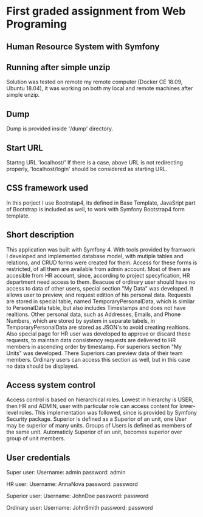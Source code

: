 # First graded assignment from Web Programing
## Human Resource System with Symfony

## Running after simple unzip
Solution was tested on remote my remote computer (Docker CE 18.09, Ubuntu 18.04), it was working on both my local and remote machines after simple unzip.

## Dump
Dump is provided inside '/dump' directory.

## Start URL
Startng URL 'localhost/'
If there is a case, above URL is not redirecting properly, 'localhost/login' should be considered as starting URL.

## CSS framework used
In this porject I use Bootrstap4, its defined in Base Template, JavaSript part of Bootstrap is included as well, to work with Symfony Bootstrap4 form template. 

## Short description
This application was built with Symfony 4. With tools provided by framwork I developed and implemented database model, with mutiple tables and relations, and CRUD forms were created for them. Access for these forms is restricted, of all them are available from admin account. Most of them are accesible from HR account, since, according to project specyfication, HR department need access to them. 
Beacuse of ordinary user should have no access to data of other users, special section "My Data" was developed. It allows user to preview, and request edition of his personal data. 
Requests are stored in special table, named TemporaryPersonalData, which is similar to PersonalData table, but also includes Timestamps and does not have realtions. Other personal data, such as Addresses, Emails, and Phone Numbers, which are stored by system in separate tabels, in TemporaryPersonalData are stored as JSON's to avoid creating realtions.
Also special page for HR user was developed to approve or discard these requests, to maintain data consistency requests are delivered to HR members in ascending order by timestamp.
For superiors section "My Units" was developed. There Superiors can preview data of their team members. Ordinary users can access this section as well, but in this case no data should be displayed.

## Access system control
Access control is based on hierarchical roles. Lowest in hierarchy is USER, then HR and ADMIN, user with particular role can access content for lower-level roles. This implementation was followed, since is provided by Symfony Security package.
Superior is defined as a Superior of an unit, one User may be superior of many units. Groups of Users is defined as members of the same unit. Automaticly Superior of an unit, becomes superior over group of unit members.

## User credentials

Super user:
Username: admin
password: admin

HR user:
Username: AnnaNova
password: password

Superior user:
Username: JohnDoe
password: password

Ordinary user:
Username: JohnSmith
password: password
